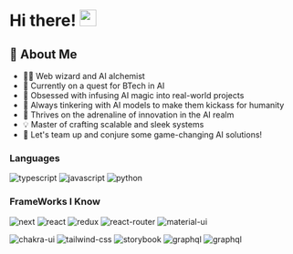 # Hi there! <img src="https://media.giphy.com/media/hvRJCLFzcasrR4ia7z/giphy.gif" width="29px" height="29px">

## 🚀 About Me
- 👨‍💻 Web wizard and AI alchemist
- 🧠 Currently on a quest for BTech in AI
- 🌟 Obsessed with infusing AI magic into real-world projects
- 🔬 Always tinkering with AI models to make them kickass for humanity
- 🚀 Thrives on the adrenaline of innovation in the AI realm
- 💡 Master of crafting scalable and sleek systems
- 💬 Let's team up and conjure some game-changing AI solutions!

### Languages

![typescript](https://img.shields.io/badge/TypeScript-3178C6?style=for-the-badge&logo=typescript&logoColor=white)
![javascript](https://img.shields.io/badge/JavaScript-323330?style=for-the-badge&logo=javascript&logoColor=F7DF1E)
![python](https://img.shields.io/badge/Python-3776AB?style=for-the-badge&logo=python&logoColor=white)

### FrameWorks I Know

![next](https://img.shields.io/badge/Next-000000?style=for-the-badge&logo=nextdotjs&logoColor=FFFFFF)
![react](https://img.shields.io/badge/React-20232A?style=for-the-badge&logo=react&logoColor=61DAFB)
![redux](https://img.shields.io/badge/Redux-593D88?style=for-the-badge&logo=redux&logoColor=white)
![react-router](https://img.shields.io/badge/React_Router-CA4245?style=for-the-badge&logo=react-router&logoColor=white)
![material-ui](https://img.shields.io/badge/Material_UI-0081CB?style=for-the-badge&logo=mui&logoColor=white)
<!-- ![pwa](https://img.shields.io/badge/Progressive_Web_App-4285F4?style=for-the-badge&logo=googlechrome&logoColor=white) -->
![chakra-ui](https://img.shields.io/badge/Chakra_UI-319795?style=for-the-badge&logo=chakra-ui&logoColor=white)
![tailwind-css](https://img.shields.io/badge/tailwind_css-06B6D4?style=for-the-badge&logo=tailwind-css&logoColor=white)
![storybook](https://img.shields.io/badge/storybook-FF4785?style=for-the-badge&logo=storybook&logoColor=white)
![graphql](https://img.shields.io/badge/GraphQL-E434AA?style=for-the-badge&logo=graphql&logoColor=white)
![graphql](https://img.shields.io/badge/GraphQL-E434AA?style=for-the-badge&logo=nodejs&logoColor=white)
<!-- ![three.js](https://img.shields.io/badge/Three.js-000000?style=for-the-badge&logo=three.js&logoColor=white) -->
<!-- ![html](https://img.shields.io/badge/HTML5-E34F26?style=for-the-badge&logo=html5&logoColor=white) -->
<!-- ![css](https://img.shields.io/badge/CSS3-1572B6?style=for-the-badge&logo=css3&logoColor=white) -->
<!-- ![sass](https://img.shields.io/badge/SASS-CC6699?style=for-the-badge&logo=sass&logoColor=white) -->
<!-- ![bootstrap](https://img.shields.io/badge/Bootstrap-563D7C?style=for-the-badge&logo=bootstrap&logoColor=white) -->
<!-- ![jquery](https://img.shields.io/badge/jQuery-0769AD?style=for-the-badge&logo=jquery&logoColor=white) -->


<!--
**saksham56/saksham56** is a ✨ _special_ ✨ repository because its `README.md` (this file) appears on your GitHub profile.

Here are some ideas to get you started:

- 🔭 I’m currently working on ...
- 🌱 I’m currently learning ...
- 👯 I’m looking to collaborate on ...
- 🤔 I’m looking for help with ...
- 💬 Ask me about ...
- 📫 How to reach me: ...
- 😄 Pronouns: ...
- ⚡ Fun fact: ...
-->
